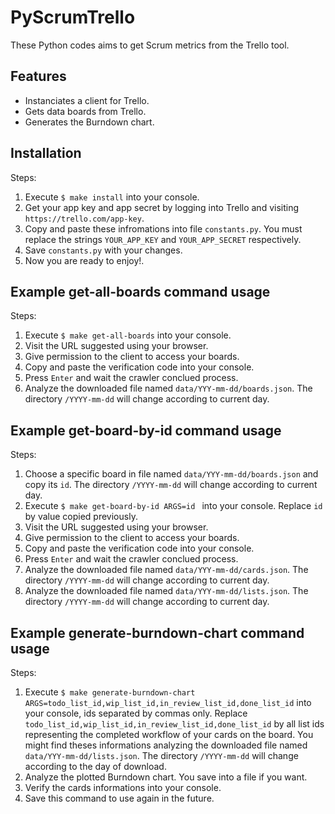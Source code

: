 # PyScrumTrello

These Python codes aims to get Scrum metrics from the Trello tool.

## Features

* Instanciates a client for Trello.
* Gets data boards from Trello.
* Generates the Burndown chart.

## Installation

Steps:

1. Execute `$ make install` into your console.
2. Get your app key and app secret by logging into Trello and visiting `https://trello.com/app-key`.
3. Copy and paste these infromations into file `constants.py`. You must replace the strings `YOUR_APP_KEY` and `YOUR_APP_SECRET` respectively.
4. Save `constants.py` with your changes.
5. Now you are ready to enjoy!.

## Example get-all-boards command usage

Steps:

1. Execute `$ make get-all-boards` into your console.
2. Visit the URL suggested using your browser.
3. Give permission to the client to access your boards.
4. Copy and paste the verification code into your console.
5. Press `Enter` and wait the crawler conclued process.
6. Analyze the downloaded file named `data/YYY-mm-dd/boards.json`. The directory `/YYYY-mm-dd` will change according to current day.

## Example get-board-by-id command usage

Steps:

1. Choose a specific board in file named `data/YYY-mm-dd/boards.json` and copy its `id`. The directory `/YYYY-mm-dd` will change according to current day.
2. Execute `$ make get-board-by-id ARGS=id ` into your console. Replace `id` by value copied previously.
3. Visit the URL suggested using your browser.
4. Give permission to the client to access your boards.
5. Copy and paste the verification code into your console.
6. Press `Enter` and wait the crawler conclued process.
7. Analyze the downloaded file named `data/YYY-mm-dd/cards.json`. The directory `/YYYY-mm-dd` will change according to current day.
8. Analyze the downloaded file named `data/YYY-mm-dd/lists.json`. The directory `/YYYY-mm-dd` will change according to current day.

## Example generate-burndown-chart command usage

Steps:

1. Execute `$ make generate-burndown-chart ARGS=todo_list_id,wip_list_id,in_review_list_id,done_list_id` into your console, ids separated by commas only. Replace `todo_list_id,wip_list_id,in_review_list_id,done_list_id` by all list ids representing the completed workflow of your cards on the board. You might find theses informations analyzing the downloaded file named `data/YYY-mm-dd/lists.json`. The directory `/YYYY-mm-dd` will change according to the day of download.
2. Analyze the plotted Burndown chart. You save into a file if you want.
3. Verify the cards informations into your console.
4. Save this command to use again in the future.

